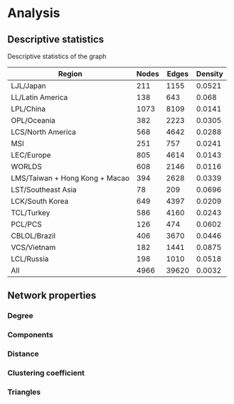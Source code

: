 # Analysis

## Descriptive statistics
Descriptive statistics of the graph

Region | Nodes | Edges | Density | 
------------ | ------------- | ------------- | -------------
LJL/Japan |211 | 1155 | 0.0521
LL/Latin America |138 | 643 | 0.068
LPL/China |1073 | 8109 | 0.0141
OPL/Oceania |382 | 2223 | 0.0305
LCS/North America |568 | 4642 | 0.0288
MSI |251 | 757 | 0.0241
LEC/Europe |805 | 4614 | 0.0143
WORLDS |608 | 2146 | 0.0116
LMS/Taiwan + Hong Kong + Macao |394 | 2628 | 0.0339
LST/Southeast Asia |78 | 209 | 0.0696
LCK/South Korea |649 | 4397 | 0.0209
TCL/Turkey |586 | 4160 | 0.0243
PCL/PCS |126 | 474 | 0.0602
CBLOL/Brazil |406 | 3670 | 0.0446
VCS/Vietnam |182 | 1441 | 0.0875
LCL/Russia |198 | 1010 | 0.0518
All |4966 | 39620 | 0.0032

## Network properties

### Degree

### Components

### Distance

### Clustering coefficient

### Triangles
